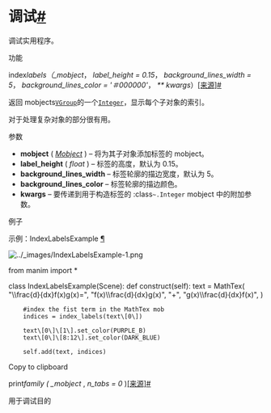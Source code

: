# 调试[#](#module-manim.utils.debug "此标题的固定链接")

调试实用程序。

功能

index*labels（\_mobject*， _label_height = 0.15_， _background_lines_width = 5_， _background_lines_color = '＃000000'_， _\*\* kwargs_）[\[来源\]](../_modules/manim/utils/debug.html#index_labels)[#](#manim.utils.debug.index_labels "此定义的固定链接")

返回 mobjects[`VGroup`](manim.mobject.types.vectorized_mobject.VGroup.html#manim.mobject.types.vectorized_mobject.VGroup "manim.mobject.types.vectorized_mobject.VGroup")的一个[`Integer`](manim.mobject.text.numbers.Integer.html#manim.mobject.text.numbers.Integer "manim.mobject.text.numbers.Integer")，显示每个子对象的索引。

对于处理复杂对象的部分很有用。

参数

- **mobject** ( [_Mobject_](manim.mobject.mobject.Mobject.html#manim.mobject.mobject.Mobject "manim.mobject.mobject.Mobject") ) – 将为其子对象添加标签的 mobject。
- **label_height** ( _float_ ) – 标签的高度，默认为 0.15。
- **background_lines_width** – 标签轮廓的描边宽度，默认为 5。
- **background_lines_color** – 标签轮廓的描边颜色。
- **kwargs** – 要传递到用于构造标签的 :class`~.Integer` mobject 中的附加参数。

例子

示例：IndexLabelsExample [¶](#indexlabelsexample)

![../_images/IndexLabelsExample-1.png](../_images/IndexLabelsExample-1.png)

from manim import \*

class IndexLabelsExample(Scene):
def construct(self):
text = MathTex(
"\\\frac{d}{dx}f(x)g(x)=",
"f(x)\\\frac{d}{dx}g(x)",
"+",
"g(x)\\\frac{d}{dx}f(x)",
)

        #index the fist term in the MathTex mob
        indices = index_labels(text\[0\])

        text\[0\]\[1\].set_color(PURPLE_B)
        text\[0\]\[8:12\].set_color(DARK_BLUE)

        self.add(text, indices)

Copy to clipboard

print*family ( \_mobject* , _n_tabs = 0_ )[\[来源\]](../_modules/manim/utils/debug.html#print_family)[#](#manim.utils.debug.print_family "此定义的固定链接")

用于调试目的
